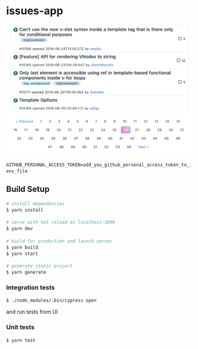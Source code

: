 # issues-app

![Alt text](assets/screenshot_1.png?raw=true "Screenshot")

``GITHUB_PERSONAL_ACCESS_TOKEN=add_you_github_personal_access_token_to_.env_file``

## Build Setup

```bash
# install dependencies
$ yarn install

# serve with hot reload at localhost:3000
$ yarn dev

# build for production and launch server
$ yarn build
$ yarn start

# generate static project
$ yarn generate
```

### Integration tests
```bash
$ ./node_modules/.bin/cypress open
```
and run tests from UI

### Unit tests
```bash
$ yarn test
```
